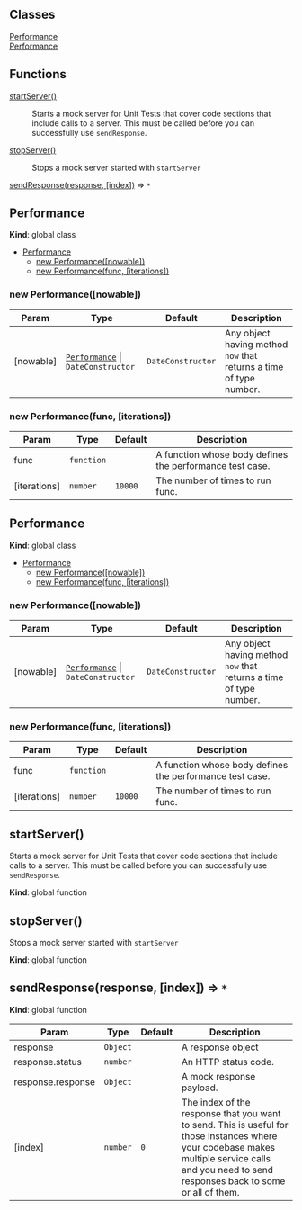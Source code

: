 ## Classes

<dl>
<dt><a href="#Performance">Performance</a></dt>
<dd></dd>
<dt><a href="#Performance">Performance</a></dt>
<dd></dd>
</dl>

## Functions

<dl>
<dt><a href="#startServer">startServer()</a></dt>
<dd><p>Starts a mock server for Unit Tests that cover code sections
that include calls to a server. This must be called before
you can successfully use <code>sendResponse</code>.</p>
</dd>
<dt><a href="#stopServer">stopServer()</a></dt>
<dd><p>Stops a mock server started with <code>startServer</code></p>
</dd>
<dt><a href="#sendResponse">sendResponse(response, [index])</a> ⇒ <code>*</code></dt>
<dd></dd>
</dl>

<a name="Performance"></a>

## Performance
**Kind**: global class  

* [Performance](#Performance)
    * [new Performance([nowable])](#new_Performance_new)
    * [new Performance(func, [iterations])](#new_Performance_new)

<a name="new_Performance_new"></a>

### new Performance([nowable])

| Param | Type | Default | Description |
| --- | --- | --- | --- |
| [nowable] | [<code>Performance</code>](#Performance) \| <code>DateConstructor</code> | <code>DateConstructor</code> | Any object having method `now` that returns a time of type number. |

<a name="new_Performance_new"></a>

### new Performance(func, [iterations])

| Param | Type | Default | Description |
| --- | --- | --- | --- |
| func | <code>function</code> |  | A function whose body defines the performance test case. |
| [iterations] | <code>number</code> | <code>10000</code> | The number of times to run func. |

<a name="Performance"></a>

## Performance
**Kind**: global class  

* [Performance](#Performance)
    * [new Performance([nowable])](#new_Performance_new)
    * [new Performance(func, [iterations])](#new_Performance_new)

<a name="new_Performance_new"></a>

### new Performance([nowable])

| Param | Type | Default | Description |
| --- | --- | --- | --- |
| [nowable] | [<code>Performance</code>](#Performance) \| <code>DateConstructor</code> | <code>DateConstructor</code> | Any object having method `now` that returns a time of type number. |

<a name="new_Performance_new"></a>

### new Performance(func, [iterations])

| Param | Type | Default | Description |
| --- | --- | --- | --- |
| func | <code>function</code> |  | A function whose body defines the performance test case. |
| [iterations] | <code>number</code> | <code>10000</code> | The number of times to run func. |

<a name="startServer"></a>

## startServer()
Starts a mock server for Unit Tests that cover code sections
that include calls to a server. This must be called before
you can successfully use `sendResponse`.

**Kind**: global function  
<a name="stopServer"></a>

## stopServer()
Stops a mock server started with `startServer`

**Kind**: global function  
<a name="sendResponse"></a>

## sendResponse(response, [index]) ⇒ <code>\*</code>
**Kind**: global function  

| Param | Type | Default | Description |
| --- | --- | --- | --- |
| response | <code>Object</code> |  | A response object |
| response.status | <code>number</code> |  | An HTTP status code. |
| response.response | <code>Object</code> |  | A mock response payload. |
| [index] | <code>number</code> | <code>0</code> | The index of the response that you want to send. This is useful for those instances where your codebase makes multiple service calls and you need to send responses back to some or all of them. |

